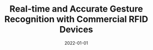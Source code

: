 ---
title: "Real-time and Accurate Gesture Recognition with Commercial RFID Devices"
authors:
- Shigeng Zhang
- Zijing Ma
- Chengwei Yang
- Xuan Liu
- Xiaoyan Kui
- Weiping Wang
- Jianxin Wang
- Song Guo,

date: "2022-01-01"
doi: ""

# Publication type.
# 1 = Conference paper; 2 = Journal article;
# 3 = Preprint Paper; 4 = Report; 5 = Book; 6 = Book section;
# 7 = Thesis; 8 = Patent
publication_types: ["2"]

# Publication name and optional abbreviated publication name.
publication: IEEE Transactions on Mobile Computing (TMC) (CCF-A)
#publication_short: ""

# url_pdf: https://ieeexplore.ieee.org/abstract/document/9732420
# url_code: ''
# url_dataset: ''
# url_poster: ''
# url_project: ''
# url_slides: ''
# url_video: ''

---